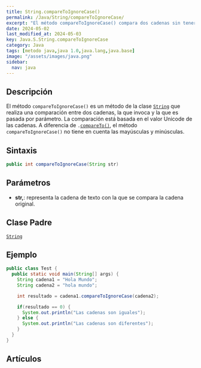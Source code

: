 ```yaml
---
title: String.compareToIgnoreCase()
permalink: /Java/String/compareToIgnoreCase/
excerpt: "El método compareToIgnoreCase() compara dos cadenas sin tener en cuenta mayúsculas y minúsculas."
date: 2024-05-02
last_modified_at: 2024-05-03
key: Java.S.String.compareToIgnoreCase
category: Java
tags: [metodo java,java 1.0,java.lang,java.base]
image: "/assets/images/java.png"
sidebar:
  nav: java
---
```


## Descripción


El método `compareToIgnoreCase()` es un método de la clase [`String`](https://www.w3api.com/Java/String/) que realiza una comparación entre dos cadenas, la que invoca y la que es pasada por parámetro. La comparación está basada en el valor Unicode de las cadenas. A diferencia de `.`[`compareTo()`](https://www.w3api.com/Java/String/compareTo/), el método `compareToIgnoreCase()` no tiene en cuenta las mayúsculas y minúsculas.


## Sintaxis


```java
public int compareToIgnoreCase(String str)
```


## Parámetros

- **str,**: representa la cadena de texto con la que se compara la cadena original.

## Clase Padre


[`String`](https://www.w3api.com/Java/String/)


## Ejemplo


```java
public class Test {
  public static void main(String[] args) {
    String cadena1 = "Hola Mundo";
    String cadena2 = "hola mundo";

    int resultado = cadena1.compareToIgnoreCase(cadena2);

    if(resultado == 0) {
      System.out.println("Las cadenas son iguales");
    } else {
      System.out.println("Las cadenas son diferentes");
    }
  }
}
```


## Artículos

